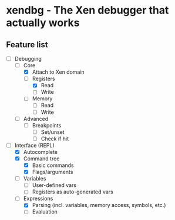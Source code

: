 # xendbg - The Xen debugger that actually works

## Feature list
- [ ] Debugging
  - [ ] Core
    - [x] Attach to Xen domain
    - [ ] Registers
      - [x] Read
      - [ ] Write
    - [ ] Memory
      - [ ] Read
      - [ ] Write
  - [ ] Advanced
      - [ ] Breakpoints
        - [ ] Set/unset
        - [ ] Check if hit
- [ ] Interface (REPL)
  - [x] Autocomplete
  - [x] Command tree
    - [x] Basic commands
    - [x] Flags/arguments
  - [ ] Variables
    - [ ] User-defined vars
    - [ ] Registers as auto-generated vars
  - [ ] Expressions
    - [x] Parsing (incl. variables, memory access, symbols, etc.)
    - [ ] Evaluation
